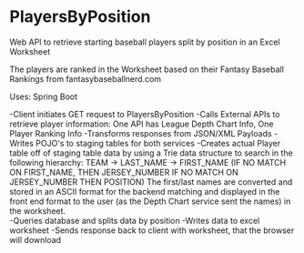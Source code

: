 # PlayersByPosition
Web API to retrieve starting baseball players split by position in an Excel Worksheet

The players are ranked in the Worksheet based on their Fantasy Baseball Rankings from fantasybaseballnerd.com

Uses: Spring Boot

-Client initiates GET request to PlayersByPosition
-Calls External APIs to retrieve player information:
  One API has League Depth Chart Info, One Player Ranking Info
-Transforms responses from JSON/XML Payloads
-Writes POJO's to staging tables for both services
-Creates actual Player table off of staging table data by using a Trie data structure to search in the following hierarchy:
   TEAM -> LAST_NAME -> FIRST_NAME (IF NO MATCH ON FIRST_NAME, 
                                    THEN JERSEY_NUMBER
                                    IF NO MATCH ON JERSEY_NUMBER
                                    THEN POSITION)
   The first/last names are converted and stored in an ASCII format for the backend matching and displayed
   in the front end format to the user (as the Depth Chart service sent the names) in the worksheet.           
-Queries database and splits data by position
-Writes data to excel worksheet
-Sends response back to client with worksheet, that the browser will download
